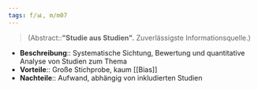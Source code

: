 ```yaml
---
tags: f/📊, m/m07
---
```

> (Abstract::**"Studie aus Studien".** Zuverlässigste Informationsquelle.)
- **Beschreibung**:: Systematische Sichtung, Bewertung und quantitative Analyse von Studien zum Thema
- **Vorteile**:: Große Stichprobe, kaum [[Bias]]
- **Nachteile**:: Aufwand, abhängig von inkludierten Studien